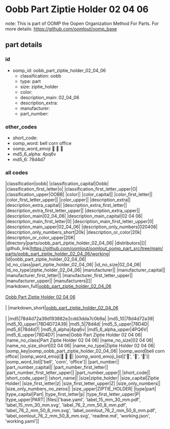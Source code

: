# Oobb Part Ziptie Holder 02 04 06  

note: This is part of OOMP the Oopen Organization Method For Parts. For more details: https://github.com/oomlout/oomp_base

##  part details





### id
* oomp_id: oobb_part_ziptie_holder_02_04_06
  * classification: oobb
  * type: part
  * size: ziptie_holder
  * color: 
  * description_main: 02_04_06
  * description_extra: 
  * manufacturer: 
  * part_number: 

### other_codes
* short_code: 
* oomp_word: bell corn office
* oomp_word_emoji :bell: :corn: :office:
* md5_6_alpha: 4pq6v
* md5_6: 78d4d7

### all codes 
|classification|oobb|
|classification_capital|Oobb|
|classification_first_letter|o|
|classification_first_letter_upper|O|
|classification_upper|OOBB|
|color||
|color_capital||
|color_first_letter||
|color_first_letter_upper||
|color_upper||
|description_extra||
|description_extra_capital||
|description_extra_first_letter||
|description_extra_first_letter_upper||
|description_extra_upper||
|description_main|02_04_06|
|description_main_capital|02 04 06|
|description_main_first_letter|0|
|description_main_first_letter_upper|0|
|description_main_upper|02_04_06|
|description_only_numbers|020406|
|description_only_numbers_short|20k|
|description_or_color|20k|
|description_or_color_upper|20K|
|directory|parts/oobb_part_ziptie_holder_02_04_06|
|distributors|[]|
|github_link|https://github.com/oomlout/oomlout_oomp_part_src/tree/main/parts/oobb_part_ziptie_holder_02_04_06/working|
|id|oobb_part_ziptie_holder_02_04_06|
|id_no_class|part_ziptie_holder_02_04_06|
|id_no_size|02_04_06|
|id_no_type|ziptie_holder_02_04_06|
|manufacturer||
|manufacturer_capital||
|manufacturer_first_letter||
|manufacturer_first_letter_upper||
|manufacturer_upper||
|manufacturers|[]|
|markdown_full|[oobb_part_ziptie_holder_02_04_06](https://github.com/oomlout/oomlout_oomp_part_src/tree/main/parts/oobb_part_ziptie_holder_02_04_06/working)<br>[](https://github.com/oomlout/oomlout_oomp_part_src/tree/main/parts/oobb_part_ziptie_holder_02_04_06/working)<br>[Oobb Part Ziptie Holder 02 04 06](https://github.com/oomlout/oomlout_oomp_part_src/tree/main/parts/oobb_part_ziptie_holder_02_04_06/working)<br><br>|
|markdown_short|[oobb_part_ziptie_holder_02_04_06](https://github.com/oomlout/oomlout_oomp_part_src/tree/main/parts/oobb_part_ziptie_holder_02_04_06/working)<br><br>|
|md5|78d4d72a39d193882e2cdd3dda7c0b9a|
|md5_10|78d4d72a39|
|md5_10_upper|78D4D72A39|
|md5_5|78d4d|
|md5_5_upper|78D4D|
|md5_6|78d4d7|
|md5_6_alpha|4pq6v|
|md5_6_alpha_upper|4PQ6V|
|md5_6_upper|78D4D7|
|name|Oobb Part Ziptie Holder 02 04 06|
|name_no_class|Part Ziptie Holder 02 04 06|
|name_no_size|02 04 06|
|name_no_size_short|02 04 06|
|name_no_type|Ziptie Holder 02 04 06|
|oomp_key|oomp_oobb_part_ziptie_holder_02_04_06|
|oomp_word|bell corn office|
|oomp_word_emoji|:bell: :corn: :office:|
|oomp_word_emoji_list|[':bell:', ':corn:', ':office:']|
|oomp_word_list|['bell', 'corn', 'office']|
|part_number||
|part_number_capital||
|part_number_first_letter||
|part_number_first_letter_upper||
|part_number_upper||
|short_code||
|short_code_upper||
|short_name||
|size|ziptie_holder|
|size_capital|Ziptie Holder|
|size_first_letter|z|
|size_first_letter_upper|Z|
|size_only_numbers||
|size_only_numbers_no_zeros||
|size_upper|ZIPTIE_HOLDER|
|type|part|
|type_capital|Part|
|type_first_letter|p|
|type_first_letter_upper|P|
|type_upper|PART|
|files|['base.yaml', 'label_15_mm_30_mm.pdf', 'label_15_mm_30_mm.svg', 'label_76_2_mm_50_8_mm.pdf', 'label_76_2_mm_50_8_mm.svg', 'label_oomlout_76_2_mm_50_8_mm.pdf', 'label_oomlout_76_2_mm_50_8_mm.svg', 'readme.md', 'working.json', 'working.yaml']|

